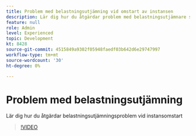 ```yaml
---
title: Problem med belastningsutjämning vid omstart av instansen
description: Lär dig hur du åtgärdar problem med belastningsutjämnare som uppstår under instansomstart
feature: null
role: Admin
level: Experienced
topic: Development
kt: 8428
source-git-commit: 4515849a9302f05948faedf03b642d6e29747997
workflow-type: tm+mt
source-wordcount: '30'
ht-degree: 0%

---
```



# Problem med belastningsutjämning

Lär dig hur du åtgärdar belastningsutjämningsproblem vid instansomstart
>[!VIDEO](https://video.tv.adobe.com/v/335984?quality=12)
